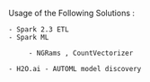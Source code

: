 

   Usage of the Following Solutions :

    - Spark 2.3 ETL
    - Spark ML 

         - NGRams , CountVectorizer

    - H2O.ai - AUTOML model discovery


